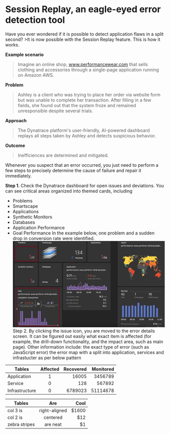 # Session Replay, an eagle-eyed error detection tool


Have you ever wondered if it is possible to detect application flaws in a split second? >It is now possible with the Session Replay feature.
This is how it works.

  **Example scenario**
  >Imagine an online shop, www.performancewear.com that sells clothing and accessories through a single-page application running on Amazon AWS.
  
  **Problem**
  >Ashley is a client who was trying to place her order via website form but was unable to complete her transaction. After filling in a few fields, she found out that the system  froze and remained unresponsible despite several trials. 
  
  **Approach**
  >The Dynatrace platform's user-friendly, AI-powered dashboard replays all steps taken by Ashley and detects suspicious behavior.
  
  **Outcome**
 >Inefficiences are determined and mitigated.
 
Whenever you suspect that an error occurred, you just need to perform a few steps to precisely determine the cause of failure and repair it immediately.

 **__Step 1__**. Check the Dynatrace dashboard for open issues and deviations. You can see critical areas organized into themed cards, including
 * Problems
 * Smartscape
 * Applications
 * Synthetic Monitors
 * Databases
 * Application Performance
 *  Goal Performance
 In the example below, one problem and a sudden drop in conversion rate were identified.
![screenshot](https://github.com/AnnaRyb/Screenshots/blob/main/Deviations_.jpg)
Step 2. By clicking the issue icon, you are moved to the error details screen. It can be figured out easily what exact item is affected (for example, the drill-down functionality, and the impact area, such as main page). Other information include:
       the exact type of error (such as JavaScript error)
       the error map with a split into application, services and infrastucter as per below pattern

| Tables       |      Affected | Recovered| Monitored|
|------------  |:-------------:|------:   |------:   |
|Application   |       1       | 16005    |3456789   |
|Service       |       0       |   128    |567892    |
|Infrastructure|       0       |6789023   |51114678  |


| Tables        | Are           | Cool  |
| ------------- |:-------------:| -----:|
| col 3 is      | right-aligned | $1600 |
| col 2 is      | centered      |   $12 |
| zebra stripes | are neat      |    $1 |
